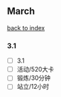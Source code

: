 ## March
[back to index](https://github.com/AdorableLake/Physical-Training/blob/master/README.md)
### 3.1
- [ ] 3.1
- [ ] 活动/520大卡
- [ ] 锻炼/30分钟
- [ ] 站立/12小时
